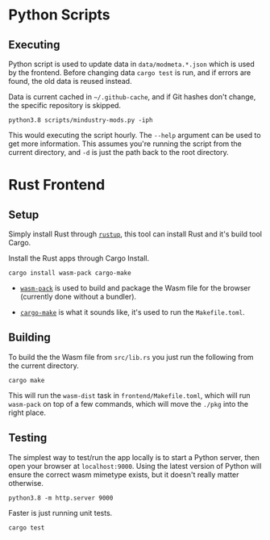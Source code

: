 
# Python Scripts

## Executing

Python script is used to update data in `data/modmeta.*.json` which is
used by the frontend. Before changing data `cargo test` is run, and if
errors are found, the old data is reused instead.

Data is current cached in `~/.github-cache`, and if Git hashes don't
change, the specific repository is skipped. 

```
python3.8 scripts/mindustry-mods.py -iph
```

This would executing the script hourly. The `--help` argument can be
used to get more information. This assumes you're running the script
from the current directory, and `-d` is just the path back to the root
directory.

# Rust Frontend

## Setup

Simply install Rust through [`rustup`](https://rustup.rs/), this tool
can install Rust and it's build tool Cargo.

Install the Rust apps through Cargo Install.

```
cargo install wasm-pack cargo-make
```

- [`wasm-pack`](https://github.com/rustwasm/wasm-pack)
  is used to build and package the Wasm file for the
  browser (currently done without a bundler).

- [`cargo-make`](https://github.com/sagiegurari/cargo-make) 
  is what it sounds like, it's used to run the `Makefile.toml`.

## Building

To build the the Wasm file from `src/lib.rs` you just run the
following from the current directory.

```
cargo make
```

This will run the `wasm-dist` task in `frontend/Makefile.toml`, which will run
`wasm-pack` on top of a few commands, which will move the `./pkg` into
the right place.

## Testing

The simplest way to test/run the app locally is to start a Python
server, then open your browser at `localhost:9000`. Using the latest
version of Python will ensure the correct wasm mimetype exists, but it
doesn't really matter otherwise.

```
python3.8 -m http.server 9000
```

Faster is just running unit tests.

```
cargo test
```
